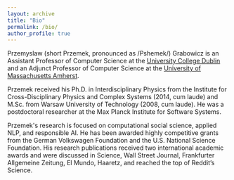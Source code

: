 ```yaml
---
layout: archive
title: "Bio"
permalink: /bio/
author_profile: true
---
```


Przemyslaw (short Przemek, pronounced as /Pshemek/) Grabowicz is an Assistant Professor of Computer Science at the [University College Dublin](https://www.ucd.ie/cs/) and an Adjunct Professor of Computer Science at the [University of Massachusetts Amherst](https://www.cics.umass.edu/).

Przemek received his Ph.D. in Interdisciplinary Physics from the Institute for Cross-Disciplinary Physics and Complex Systems (2014, cum laude) and M.Sc. from Warsaw University of Technology (2008, cum laude). He was a postdoctoral researcher at the Max Planck Institute for Software Systems.

Przemek's research is focused on computational social science, applied NLP, and responsible AI. He has been awarded highly competitive grants from the German Volkswagen Foundation and the U.S. National Science Foundation. His research publications received two international academic awards and were discussed in Science, Wall Street Journal, Frankfurter Allgemeine Zeitung, El Mundo, Haaretz, and reached the top of Reddit’s Science.


<!-- Przemek received his Ph.D. in Interdisciplinary Physics from the Institute for Cross-Disciplinary Physics and Complex Systems (2014, cum laude) and M.Sci. from Warsaw University of Technology (2008, cum laude). He was a postdoctoral researcher at the Max Planck Institute for Software Systems and a Research Assistant Professor of Computer Science at the University of Massachusetts Amherst, where he led the [EQUATE](https://groups.cs.umass.edu/equate/) initiative and was a member of the [Center for Data Science](http://ds.cs.umass.edu/), the [Computational Social Science Institute](http://www.cssi.umass.edu/people.html), and the [NLP group](https://nlp.cs.umass.edu/). 

Przemek heads the [SIMS research lab](https://przemyslslaw.github.io/#research-labs), which focuses on research at the intersection of technology and society. He has been awarded prestigious grants from the Volkswagen Foundation and National Science Foundation. His research publications received two international awards and were featured among others at the top of Reddit's Science and in El Mundo, El País, and Phys.org. -->